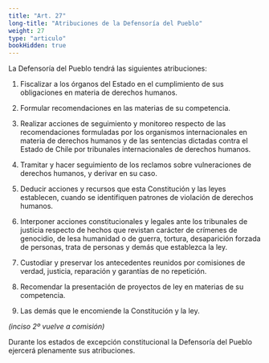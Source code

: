 ```yaml
---
title: "Art. 27"
long-title: "Atribuciones de la Defensoría del Pueblo"
weight: 27
type: "articulo"
bookHidden: true
---
```

La Defensoría del Pueblo tendrá las siguientes atribuciones:
 
1. Fiscalizar a los órganos del Estado en el cumplimiento de sus obligaciones en materia de derechos humanos.
 
2. Formular recomendaciones en las materias de su competencia.
 
3. Realizar acciones de seguimiento y monitoreo respecto de las recomendaciones formuladas por los organismos internacionales en materia de derechos humanos y de las sentencias dictadas contra el Estado de Chile por tribunales internacionales de derechos humanos.
 
4. Tramitar y hacer seguimiento de los reclamos sobre vulneraciones de derechos humanos, y derivar en su caso.
 
5. Deducir acciones y recursos que esta Constitución y las leyes establecen, cuando se identifiquen patrones de violación de derechos humanos.

6. Interponer acciones constitucionales y legales ante los tribunales de justicia respecto de hechos que revistan carácter de crímenes de genocidio, de lesa humanidad o de guerra, tortura, desaparición forzada de personas, trata de personas y demás que establezca la ley.
 
7. Custodiar y preservar los antecedentes reunidos por comisiones de verdad, justicia, reparación y garantías de no repetición.
 
8. Recomendar la presentación de proyectos de ley en materias de su competencia.
 
9. Las demás que le encomiende la Constitución y la ley.

*(inciso 2º vuelve a comisión)*

Durante los estados de excepción constitucional la Defensoría del Pueblo ejercerá plenamente sus atribuciones.
